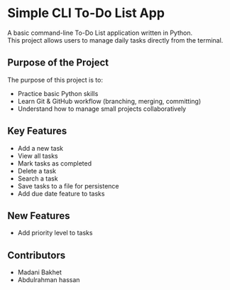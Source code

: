 # Simple CLI To-Do List App

A basic command-line To-Do List application written in Python.  
This project allows users to manage daily tasks directly from the terminal.

## Purpose of the Project

The purpose of this project is to:
- Practice basic Python skills
- Learn Git & GitHub workflow (branching, merging, committing)
- Understand how to manage small projects collaboratively

## Key Features

- Add a new task
- View all tasks
- Mark tasks as completed
- Delete a task
- Search a task
- Save tasks to a file for persistence
- Add due date feature to tasks

## New Features

- Add priority level to tasks

## Contributors

- Madani Bakhet
- Abdulrahman hassan
